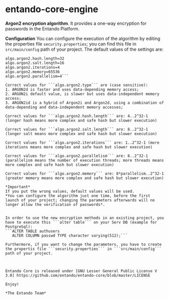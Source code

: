 entando-core-engine
============

**Argon2 encryption algorithm**.
It provides a one-way encryption for passwords in the Entando Platform.


**Configuration**
You can configure the execution of the algorithm by editing the properties file ```security.properties```; you can find this file in ```src/main/config``` path of your project.
The default values of the settings are:

```algo.argon2.type=ARGON2i
algo.argon2.hash.length=32
algo.argon2.salt.length=16
algo.argon2.iterations=4
algo.argon2.memory=65536
algo.argon2.parallelism=4```

Correct values for ```algo.argon2.type``` are (case sensitive):
1. ARGON2d is faster and uses data-depending memory access;
2. ARGON2i default value, is slower but uses data-independent memory access;
3. ARGON2id is a hybrid of Argon2i and Argon2d, using a combination of data-depending and data-independent memory accesses;

Correct values for ```algo.argon2.hash.length``` are: 4..2^32-1 (longer hash means more complex and safe hash but slower execution)

Correct values for ```algo.argon2.salt.length``` are: 8..2^32-1 (longer salt means more complex and safe hash but slower execution)

Correct values for ```algo.argon2.iterations``` are: 1..2^32-1 (more iterations means more complex and safe hash but slower execution)

Correct values for ```algo.argon2.parallelism``` are: 8..2^32-1 (parallelism means the number of execution threads; more threads means more complex and safe hash but slower execution)

Correct values for ```algo.argon2.memory``` are: 8*parallelism..2^32-1 (greater memory means more complex and safe hash but slower execution)

*Important*
If you put the wrong values, default values will be used.
*You can configure the algorithm just one time, before the first launch of your project; changing the parameters afterwards will no longer allow the verification of passwords*.


In order to use the new encryption methods in an existing project, you have to execute this ```alter table``` on your Serv DB (example for PostgreSql):
```ALTER TABLE authusers
   ALTER COLUMN passwd TYPE character varying(512);```

Furthermore, if you want to change the parameters, you have to create the propertis file ```security.properties``` in ```src/main/config``` path of your project.



Entando Core is released under [GNU Lesser General Public License V 3.0] https://github.com/entando/entando-core/blob/master/LICENSE

Enjoy!

*The Entando Team*
